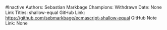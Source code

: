 #Inactive
Authors: Sebastian Markbage
Champions: Withdrawn
Date: None
Link Titles: shallow-equal
GitHub Link: https://github.com/sebmarkbage/ecmascript-shallow-equal
GitHub Note Link: None
